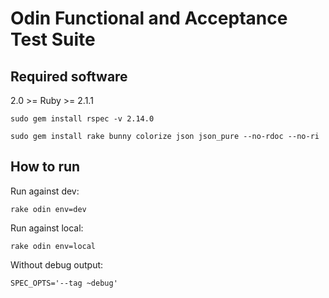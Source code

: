 Odin Functional and Acceptance Test Suite
=================

## Required software

2.0 >= Ruby >= 2.1.1 
```
sudo gem install rspec -v 2.14.0
```
```
sudo gem install rake bunny colorize json json_pure --no-rdoc --no-ri
```

## How to run

Run against dev:
```
rake odin env=dev
```

Run against local:
```
rake odin env=local
```

Without debug output:
```
SPEC_OPTS='--tag ~debug'
```